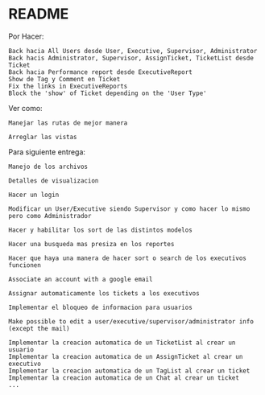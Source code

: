# README

Por Hacer:

    Back hacia All Users desde User, Executive, Supervisor, Administrator
    Back hacis Administrator, Supervisor, AssignTicket, TicketList desde Ticket
    Back hacia Performance report desde ExecutiveReport
    Show de Tag y Comment en Ticket
    Fix the links in ExecutiveReports
    Block the 'show' of Ticket depending on the 'User Type'

Ver como:

    
    Manejar las rutas de mejor manera

    Arreglar las vistas

    
    


Para siguiente entrega: 

    Manejo de los archivos

    Detalles de visualizacion

    Hacer un login

    Modificar un User/Executive siendo Supervisor y como hacer lo mismo pero como Administrador

    Hacer y habilitar los sort de las distintos modelos

    Hacer una busqueda mas presiza en los reportes

    Hacer que haya una manera de hacer sort o search de los executivos funcionen

    Associate an account with a google email

    Assignar automaticamente los tickets a los executivos

    Implementar el bloqueo de informacion para usuarios

    Make possible to edit a user/executive/supervisor/administrator info (except the mail)

    Implementar la creacion automatica de un TicketList al crear un usuario
    Implementar la creacion automatica de un AssignTicket al crear un executivo
    Implementar la creacion automatica de un TagList al crear un ticket
    Implementar la creacion automatica de un Chat al crear un ticket
    ...

